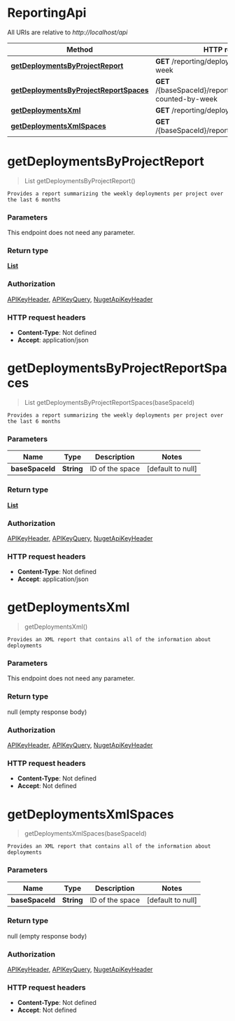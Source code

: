 # ReportingApi

All URIs are relative to *http://localhost/api*

Method | HTTP request | Description
------------- | ------------- | -------------
[**getDeploymentsByProjectReport**](ReportingApi.md#getDeploymentsByProjectReport) | **GET** /reporting/deployments-counted-by-week | 
[**getDeploymentsByProjectReportSpaces**](ReportingApi.md#getDeploymentsByProjectReportSpaces) | **GET** /{baseSpaceId}/reporting/deployments-counted-by-week | 
[**getDeploymentsXml**](ReportingApi.md#getDeploymentsXml) | **GET** /reporting/deployments/xml | 
[**getDeploymentsXmlSpaces**](ReportingApi.md#getDeploymentsXmlSpaces) | **GET** /{baseSpaceId}/reporting/deployments/xml | 


<a name="getDeploymentsByProjectReport"></a>
# **getDeploymentsByProjectReport**
> List getDeploymentsByProjectReport()



    Provides a report summarizing the weekly deployments per project over the last 6 months

### Parameters
This endpoint does not need any parameter.

### Return type

[**List**](../model/ReportDeploymentCountOverTimeResource.md)

### Authorization

[APIKeyHeader](../README.md#APIKeyHeader), [APIKeyQuery](../README.md#APIKeyQuery), [NugetApiKeyHeader](../README.md#NugetApiKeyHeader)

### HTTP request headers

- **Content-Type**: Not defined
- **Accept**: application/json

<a name="getDeploymentsByProjectReportSpaces"></a>
# **getDeploymentsByProjectReportSpaces**
> List getDeploymentsByProjectReportSpaces(baseSpaceId)



    Provides a report summarizing the weekly deployments per project over the last 6 months

### Parameters

Name | Type | Description  | Notes
------------- | ------------- | ------------- | -------------
 **baseSpaceId** | **String**| ID of the space | [default to null]

### Return type

[**List**](../model/ReportDeploymentCountOverTimeResource.md)

### Authorization

[APIKeyHeader](../README.md#APIKeyHeader), [APIKeyQuery](../README.md#APIKeyQuery), [NugetApiKeyHeader](../README.md#NugetApiKeyHeader)

### HTTP request headers

- **Content-Type**: Not defined
- **Accept**: application/json

<a name="getDeploymentsXml"></a>
# **getDeploymentsXml**
> getDeploymentsXml()



    Provides an XML report that contains all of the information about deployments

### Parameters
This endpoint does not need any parameter.

### Return type

null (empty response body)

### Authorization

[APIKeyHeader](../README.md#APIKeyHeader), [APIKeyQuery](../README.md#APIKeyQuery), [NugetApiKeyHeader](../README.md#NugetApiKeyHeader)

### HTTP request headers

- **Content-Type**: Not defined
- **Accept**: Not defined

<a name="getDeploymentsXmlSpaces"></a>
# **getDeploymentsXmlSpaces**
> getDeploymentsXmlSpaces(baseSpaceId)



    Provides an XML report that contains all of the information about deployments

### Parameters

Name | Type | Description  | Notes
------------- | ------------- | ------------- | -------------
 **baseSpaceId** | **String**| ID of the space | [default to null]

### Return type

null (empty response body)

### Authorization

[APIKeyHeader](../README.md#APIKeyHeader), [APIKeyQuery](../README.md#APIKeyQuery), [NugetApiKeyHeader](../README.md#NugetApiKeyHeader)

### HTTP request headers

- **Content-Type**: Not defined
- **Accept**: Not defined

